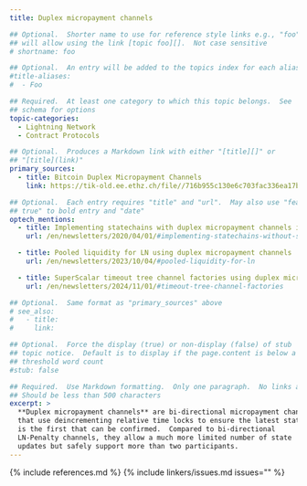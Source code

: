 ```yaml
---
title: Duplex micropayment channels

## Optional.  Shorter name to use for reference style links e.g., "foo"
## will allow using the link [topic foo][].  Not case sensitive
# shortname: foo

## Optional.  An entry will be added to the topics index for each alias
#title-aliases:
#  - Foo

## Required.  At least one category to which this topic belongs.  See
## schema for options
topic-categories:
  - Lightning Network
  - Contract Protocols

## Optional.  Produces a Markdown link with either "[title][]" or
## "[title](link)"
primary_sources:
  - title: Bitcoin Duplex Micropayment Channels
    link: https://tik-old.ee.ethz.ch/file//716b955c130e6c703fac336ea17b1670/duplex-micropayment-channels.pdf

## Optional.  Each entry requires "title" and "url".  May also use "feature:
## true" to bold entry and "date"
optech_mentions:
  - title: Implementing statechains with duplex micropayment channels instead of LN-Symmetry
    url: /en/newsletters/2020/04/01/#implementing-statechains-without-schnorr-or-eltoo

  - title: Pooled liquidity for LN using duplex micropayment channels
    url: /en/newsletters/2023/10/04/#pooled-liquidity-for-ln

  - title: SuperScalar timeout tree channel factories using duplex micropayment channels
    url: /en/newsletters/2024/11/01/#timeout-tree-channel-factories

## Optional.  Same format as "primary_sources" above
# see_also:
#   - title:
#     link:

## Optional.  Force the display (true) or non-display (false) of stub
## topic notice.  Default is to display if the page.content is below a
## threshold word count
#stub: false

## Required.  Use Markdown formatting.  Only one paragraph.  No links allowed.
## Should be less than 500 characters
excerpt: >
  **Duplex micropayment channels** are bi-directional micropayment channels
  that use deincrementing relative time locks to ensure the latest state
  is the first that can be confirmed.  Compared to bi-directional
  LN-Penalty channels, they allow a much more limited number of state
  updates but safely support more than two participants.
---
```


{% include references.md %}
{% include linkers/issues.md issues="" %}
